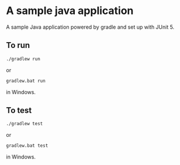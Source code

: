 # A sample java application
A sample Java application powered by gradle and set up with JUnit 5.

## To run

```bash
./gradlew run
```
or

```bash
gradlew.bat run
```
in Windows.

## To test
```bash
./gradlew test
```
or

```bash
gradlew.bat test
```
in Windows.